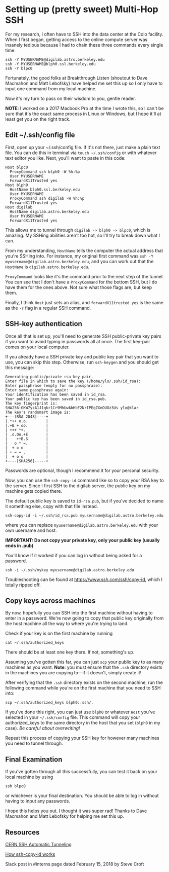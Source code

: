 # Setting up (pretty sweet) Multi-Hop SSH
For my research, I often have to SSH into the data center at the Colo facility. When I first began, getting access to the online compute server was insanely tedious because I  had to chain these three commands every single time:

```
ssh -Y MYUSERNAME@digilab.astro.berkeley.edu
ssh -Y MYUSERNAME@blph0.ssl.berkeley.edu
ssh -Y blpc0
```
Fortunately, the good folks at Breakthrough Listen (shoutout to Dave Macmahon and Matt Lebofsky) have helped me set this up so I only have to input one command from my local machine.

Now it's my turn to pass on their wisdom to you, gentle reader.

**NOTE**: I worked on a 2017 Macbook Pro at the time I wrote this, so I can't be sure that it's the exact same process in Linux or Windows, but I hope it'll at least get you on the right track.

## Edit  ~/.ssh/config file
First, open up your ~/.ssh/config file. If it's not there, just make a plain text file. You can do this in terminal via `touch ~/.ssh/config` or with whatever text editor you like. Next, you'll want to paste in this code:

```
Host blpc0
  ProxyCommand ssh blph0 -W %h:%p
  User MYUSERNAME
  ForwardX11Trusted yes
Host blph0
  HostName blph0.ssl.berkeley.edu
  User MYUSERNAME
  ProxyCommand ssh digilab -W %h:%p
  ForwardX11Trusted yes
Host digilab
  HostName digilab.astro.berkeley.edu
  User MYUSERNAME
  ForwardX11Trusted yes
```
This allows me to tunnel through `digilab -> blph0 -> blpc0`, which is amazing.
My SSHing abilities aren't too hot, so I'll try to break down what I can.

From my understanding, `HostName` tells the computer the actual address that you're SSHing into. For instance, my original first command was `ssh -Y myusername@digilab.astro.berkeley.edu`, and you can work out that the `HostName` is `digilab.astro.berkeley.edu`.

`ProxyCommand` looks like it's the command prior to the next step of the tunnel. You can see that I don't have a `ProxyCommand` for the bottom SSH, but I do have them for the ones above. Not sure what those flags are, but keep them.

Finally, I think `Host` just sets an alias, and `forwardX11trusted yes` is the same as the `-Y` flag in a regular SSH command.

## SSH-key authentication
Once all that is set up, you'll need to generate SSH public-private key pairs if you want to avoid typing in passwords all at once. The first key-pair comes on your local computer.

If you already have a SSH private key and public key pair that you want to use, you can skip this step. Otherwise, run `ssh-keygen` and you should get this message:

```
Generating public/private rsa key pair.
Enter file in which to save the key (/home/ylo/.ssh/id_rsa):
Enter passphrase (empty for no passphrase): 
Enter same passphrase again: 
Your identification has been saved in id_rsa.
Your public key has been saved in id_rsa.pub.
The key fingerprint is:
SHA256:GKW7yzA1J1qkr1Cr9MhUwAbHbF2NrIPEgZXeOUOz3Us ylo@klar
The key's randomart image is:
+---[RSA 2048]----+
|.*++ o.o.        |
|.+B + oo.        |
| +++ *+.         |
| .o.Oo.+E        |
|    ++B.S.       |
|   o * =.        |
|  + = o          |
| + = = .         |
|  + o o          |
+----[SHA256]-----+
```
Passwords are optional, though I recommend it for your personal security.

Now, you can use the `ssh-copy-id` command like so to copy your RSA key to the server. Since I first SSH to the digilab server, the public key on my machine gets copied there.

The default public key is saved to `id-rsa.pub`, but if you've decided to name it something else, copy with that file instead.

```
ssh-copy-id -i ~/.ssh/id_rsa.pub myusername@digilab.astro.berkeley.edu
```
where you can replace `myusername@digilab.astro.berkeley.edu` with your own username and host.

**IMPORTANT: Do not copy your private key, only your public key (usually ends in .pub)**

You'll know if it worked if you can log in without being asked for a password.
```
ssh -i ~/.ssh/mykey myusername@digilab.astro.berkeley.edu
```

Troubleshooting can be found at https://www.ssh.com/ssh/copy-id, which I totally ripped off.

## Copy keys across machines
By now, hopefully you can SSH into the first machine without having to enter in a password. We're now going to copy that public key originally from the host machine all the way to where you're trying to land.

Check if your key is on the first machine by running
```
cat ~/.ssh/authorized_keys 
```
There should be at least one key there. If not, something's up.

Assuming you've gotten this far, you can just `scp` your public key to as many machines as you want. **Note**: you must ensure that the `.ssh` directory exists in the machines you are copying to—if it doesn't, simply create it!

After verifying that the `.ssh` directory exists on the second machine, run the following command while you're on the first machine that you need to SSH into:

```
scp ~/.ssh/authorized_keys blph0:.ssh/.
```
If you've done this right, you can just use `blph0` or whatever `Host` you've selected in your `~/.ssh/config` file. This command will copy your authorized_keys to the same directory in the host that you set (`blph0` in my case). _Be careful about overwriting!_

Repeat this process of copying your SSH key for however many machines you need to tunnel through.

## Final Examination
If you've gotten through all this successfully, you can test it back on your local machine by using 
```
ssh blpc0
```
or whichever is your final destination. You should be able to log in without having to input any passwords.

I hope this helps you out. I thought it was super rad! Thanks to Dave Macmahon and Matt Lebofsky for helping me set this up.

## Resources
[CERN SSH Automatic Tunneling](https://security.web.cern.ch/security/recommendations/en/ssh_tunneling.shtml)

[How ssh-copy-id works](https://www.ssh.com/ssh/copy-id)

Slack post in #interns page dated February 15, 2018 by Steve Croft

